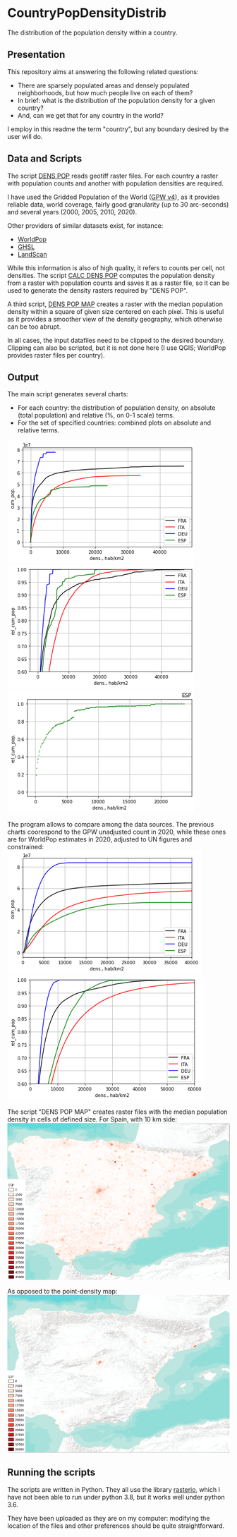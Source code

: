 # CountryPopDensityDistrib
The distribution of the population density within a country.

## Presentation
This repository aims at answering the following related questions:

* There are sparsely populated areas and densely populated neighborhoods, but how much people live on each of them? 
* In brief: what is the distribution of the population density for a given country? 
* And, can we get that for any country in the world?

I employ in this readme the term "country", but any boundary desired by the user will do.

## Data and Scripts
The script [DENS POP](https://github.com/Rigonz/CountryPopDensityDistrib/blob/main/DENS%20POP%20R3%20py36.py) reads geotiff raster files. For each country a raster with population counts and another with population densities are required.

I have used the Gridded Population of the World ([GPW v4](https://sedac.ciesin.columbia.edu/data/collection/gpw-v4/sets/browse)), as it provides reliable data, world coverage, fairly good granularity (up to 30 arc-seconds) and several years (2000, 2005, 2010, 2020). 

Other providers of similar datasets exist, for instance:
* [WorldPop](https://www.worldpop.org/project/categories?id=3)
* [GHSL](https://ghsl.jrc.ec.europa.eu/datasets.php)
* [LandScan](https://landscan.ornl.gov/)

While this information is also of high quality, it refers to counts per cell, not densities. The script [CALC DENS POP](https://github.com/Rigonz/CountryPopDensityDistrib/blob/main/CALC%20DENS%20POP%20R1%20py36.py) computes the population density from a raster with population counts and saves it as a raster file, so it can be used to generate the density rasters required by "DENS POP".

A third script, [DENS POP MAP](https://github.com/Rigonz/CountryPopDensityDistrib/blob/main/DENS%20POP%20MAP%20R0%20py36.py) creates a raster with the median population density within a square of given size centered on each pixel. This is useful as it provides a smoother view of the density geography, which otherwise can be too abrupt.

In all cases, the input datafiles need to be clipped to the desired boundary. Clipping can also be scripted, but it is not done here (I use QGIS; WorldPop provides raster files per country).

## Output
The main script generates several charts:
* For each country: the distribution of population density, on absolute (total population) and relative (%, on 0-1 scale) terms.
* For the set of specified countries: combined plots on absolute and relative terms. 

![Combined_1](https://github.com/Rigonz/CountryPopDensityDistrib/blob/main/Images/All_A_01.png)
![Combined_2](https://github.com/Rigonz/CountryPopDensityDistrib/blob/main/Images/All_R_02.png)
![ESP_1](https://github.com/Rigonz/CountryPopDensityDistrib/blob/main/Images/ESP_R.png)

The program allows to compare among the data sources. The previous charts coorespond to the GPW unadjusted count in 2020, while these ones are for WorldPop estimates in 2020, adjusted to UN figures and constrained:
![WP_Combined_a](https://github.com/Rigonz/CountryPopDensityDistrib/blob/main/Images/WP_ALLa.png)
![WP_Combined_r](https://github.com/Rigonz/CountryPopDensityDistrib/blob/main/Images/WP_ALLr.png)

The script "DENS POP MAP" creates raster files with the median population density in cells of defined size. For Spain, with 10 km side:
![WP_ESP_o](https://github.com/Rigonz/CountryPopDensityDistrib/blob/main/Images/ESP_o.png)

As opposed to the point-density map:
![WP_ESP_d](https://github.com/Rigonz/CountryPopDensityDistrib/blob/main/Images/ESP_d.png)

## Running the scripts
The scripts are written in Python. They all use the library [rasterio](https://rasterio.readthedocs.io/en/latest/index.html#), which I have not been able to run under python 3.8, but it works well under python 3.6.

They have been uploaded as they are on my computer: modifying the location of the files and other preferences should be quite straightforward.
